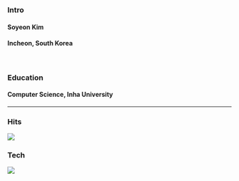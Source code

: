 <h3>Intro</h3>
<h4>Soyeon Kim</h4>
<h4>Incheon, South Korea</h4>
<br>

<h3>Education</h3>
<h4>Computer Science, Inha University</h4>
<hr>

<h3>Hits</h3>
<a href="https://hits.seeyoufarm.com"><img src="https://hits.seeyoufarm.com/api/count/incr/badge.svg?url=https%3A%2F%2Fgithub.com%2Fgjbae1212%2Fhit-counter&count_bg=%2371B1D3&title_bg=%23F8A8A8&icon=&icon_color=%23000000&title=HITS&edge_flat=false"/></a>

<h3>Tech</h3>
<img src="https://img.shields.io/badge/C++-00599C?style=flat-square&logo=Cplusplus&logoColor=white"/></a>
